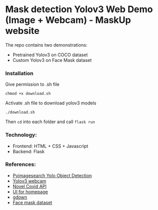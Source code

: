# Mask detection Yolov3 Web Demo (Image + Webcam) - MaskUp website

The repo contains two demonstrations:
- Pretrained Yolov3 on COCO dataset
- Custom Yolov3 on Face Mask dataset

### Installation
Give permission to .sh file
```
chmod +x download.sh
```

Activate .sh file to download yolov3 models
```
./download.sh
```
Then ```cd``` into each folder and call ```flask run``` 

### Technology:
- Frontend: HTML + CSS + Javascript
- Backend: Flask

### References: 
- [Pyimagesearch Yolo Object Detection](https://www.pyimagesearch.com/2018/11/12/yolo-object-detection-with-opencv/)
- [Yolov3 webcam](https://github.com/iArunava/YOLOv3-Object-Detection-with-OpenCV)
- [Novel Covid API](https://github.com/disease-sh/api)
- [UI for homepage](https://www.youtube.com/watch?v=zBPHBnSIzfk)
- [gdown](https://pypi.org/project/gdown/)
- [Face mask dataset](https://www.miai.vn/thu-vien-mi-ai/)
